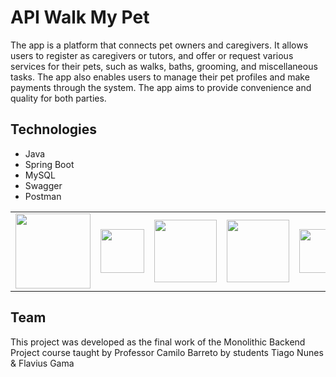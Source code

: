 # API Walk My Pet

The app is a platform that connects pet owners and caregivers. It allows users to register as caregivers or tutors, and offer or request various services for their pets, such as walks, baths, grooming, and miscellaneous tasks. The app also enables users to manage their pet profiles and make payments through the system. The app aims to provide convenience and quality for both parties.

## Technologies

- Java
- Spring Boot
- MySQL
- Swagger
- Postman

<table>
  <tr>
    <td><img src="https://upload.wikimedia.org/wikipedia/en/thumb/3/30/Java_programming_language_logo.svg/131px-Java_programming_language_logo.svg.png" style="height:120px; float:left;"></td>
    <td><img src="https://www.digics.si/wp-content/uploads/2020/09/spring_boot_logo.png" style="height:70px; float:left;"></td>
    <td><img src="https://altyra.com/wp-content/uploads/2018/11/mysql-logo-png-transparent.png" style="height:100px; float:left;"></td>
    <td><img src="https://th.bing.com/th/id/OIP.fTN8mWwhZUVfDxlBYrZK4wHaD7?pid=ImgDet&rs=1" style="height:100px; float:left;"></td>
    <td><img src="https://logos-download.com/wp-content/uploads/2020/06/Postman_Logo.png" style="height:70px; float:left;"></td>
  </tr>
</table>

## Team

This project was developed as the final work of the Monolithic Backend Project course taught by Professor Camilo Barreto by students Tiago Nunes & Flavius Gama

